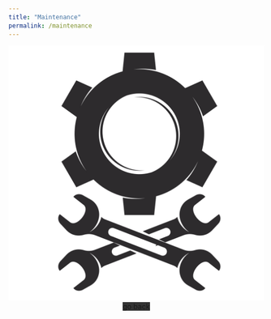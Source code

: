 ```yaml
---
title: "Maintenance"
permalink: /maintenance
---
```


<img src="/static/images/1601902483wrench-gear-silhouette.svg" alt="maintenance" class="w-100 text-center">

<div class="w-100" style="text-align:center;">
    <a class="btn btn-dark" style="background-color:#333;" onclick="history.back()">go back</a>
</div>
